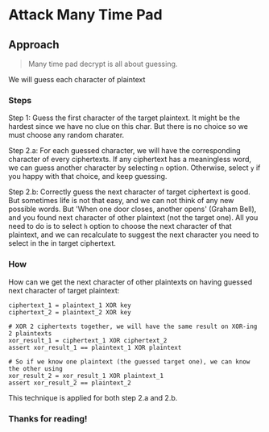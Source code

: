 # Attack Many Time Pad

## Approach

> Many time pad decrypt is all about guessing.

We will guess each character of plaintext

### Steps

Step 1: Guess the first character of the target plaintext. 
It might be the hardest since we have no clue on this char. 
But there is no choice so we must choose any random charater.

Step 2.a: For each guessed character, we will have the corresponding character 
of every ciphertexts. If any ciphertext has a meaningless word, we can guess 
another character by selecting `n` option. Otherwise, select `y` if you happy 
with that choice, and keep guessing.


Step 2.b: Correctly guess the next character of target ciphertext is good. But 
sometimes life is not that easy, and we can not think of any new possible words.
But 'When one door closes, another opens' (Graham Bell), and you found next 
character of other plaintext (not the target one). All you need to do is to 
select `h` option to choose the next character of that plaintext, and we can 
recalculate to suggest the next character you need to select in the in target 
ciphertext.

### How

How can we get the next character of other plaintexts on having guessed next 
character of target plaintext:
```
ciphertext_1 = plaintext_1 XOR key
ciphertext_2 = plaintext_2 XOR key

# XOR 2 ciphertexts together, we will have the same result on XOR-ing 2 plaintexts
xor_result_1 = ciphertext_1 XOR ciphertext_2
assert xor_result_1 == plaintext_1 XOR plaintext

# So if we know one plaintext (the guessed target one), we can know the other using
xor_result_2 = xor_result_1 XOR plaintext_1
assert xor_result_2 == plaintext_2
```

This technique is applied for both step 2.a and 2.b.

### Thanks for reading! 